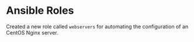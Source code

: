 # Ansible Roles

Created a new role called `webservers` for automating the configuration of an CentOS Nginx server.